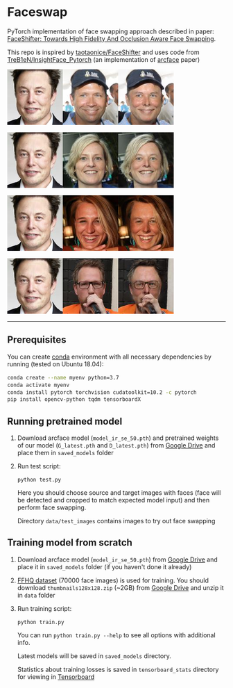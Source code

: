 # Faceswap

PyTorch implementation of face swapping approach described in paper: 
[FaceShifter: Towards High Fidelity And Occlusion Aware Face Swapping](https://arxiv.org/pdf/1912.13457.pdf).

This repo is inspired by [taotaonice/FaceShifter](https://github.com/taotaonice/FaceShifter) and
uses code from [TreB1eN/InsightFace_Pytorch](https://github.com/TreB1eN/InsightFace_Pytorch) 
(an implementation of [arcface](https://arxiv.org/abs/1801.07698) paper)

![Test1](demo_images/test1.jpg)

![Test2](demo_images/test2.jpg)

![Test3](demo_images/test3.jpg)

![Test4](demo_images/test4.jpg)

------

## Prerequisites


You can create [conda](https://docs.conda.io/en/latest/miniconda.html) environment with all necessary 
dependencies by running (tested on Ubuntu 18.04):
```bash
conda create --name myenv python=3.7
conda activate myenv
conda install pytorch torchvision cudatoolkit=10.2 -c pytorch
pip install opencv-python tqdm tensorboardX 
```

## Running pretrained model

1. Download arcface model (`model_ir_se_50.pth`) and pretrained weights of our 
model (`G_latest.pth` and `D_latest.pth`) 
from [Google Drive](https://drive.google.com/drive/folders/10FDMU0tV5zn39nJ73j6_QJhJ7odi1Mz5?usp=sharing) 
and place them in `saved_models` folder

2. Run test script:
    ```
    python test.py
    ```
    Here you should choose source and target images with faces 
    (face will be detected and cropped to match expected model input) and then perform face swapping.
    
    Directory `data/test_images` contains images to try out face swapping

## Training model from scratch


1. Download arcface model (`model_ir_se_50.pth`) 
from [Google Drive](https://drive.google.com/drive/folders/10FDMU0tV5zn39nJ73j6_QJhJ7odi1Mz5?usp=sharing) 
and place it in `saved_models` folder (if you haven't done it already)

2. [FFHQ dataset](https://github.com/NVlabs/ffhq-dataset) (70000 face images) is used for training. 
You should download `thumbnails128x128.zip` (~2GB) from 
[Google Drive](https://drive.google.com/drive/folders/1WocxvZ4GEZ1DI8dOz30aSj2zT6pkATYS)
and unzip it in `data` folder

3. Run training script:
    ```
    python train.py
    ```
    You can run `python train.py --help` to see all options with additional info.
    
    Latest models will be saved in `saved_models` directory. 
    
    Statistics about training losses is saved in `tensorboard_stats` directory 
    for viewing in [Tensorboard](https://www.tensorflow.org/tensorboard)
   

